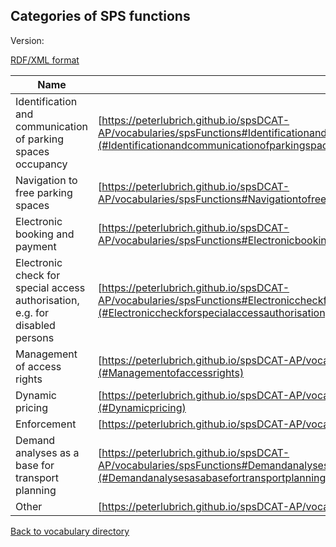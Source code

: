 ## Categories of SPS functions

Version:

[RDF/XML format](www.google.com)

Name | URI
---- | ---
<a name="Identificationandcommunicationofparkingspacesoccupancy"></a> Identification and communication of parking spaces occupancy  | [https://peterlubrich.github.io/spsDCAT-AP/vocabularies/spsFunctions#Identificationandcommunicationofparkingspacesoccupancy](#Identificationandcommunicationofparkingspacesoccupancy)
<a name="Navigationtofreeparkingspaces"></a> Navigation to free parking spaces | [https://peterlubrich.github.io/spsDCAT-AP/vocabularies/spsFunctions#Navigationtofreeparkingspaces](#Navigationtofreeparkingspaces)
<a name="Electronicbookingandpayment"></a> Electronic booking and payment | [https://peterlubrich.github.io/spsDCAT-AP/vocabularies/spsFunctions#Electronicbookingandpayment](#Electronicbookingandpayment)
<a name="Electroniccheckforspecialaccessauthorisation,e.g.fordisabledpersons"></a> Electronic check for special access authorisation, e.g. for disabled persons | [https://peterlubrich.github.io/spsDCAT-AP/vocabularies/spsFunctions#Electroniccheckforspecialaccessauthorisation,e.g.fordisabledpersons](#Electroniccheckforspecialaccessauthorisation,e.g.fordisabledpersons)
<a name="Managementofaccessrights"></a> Management of access rights | [https://peterlubrich.github.io/spsDCAT-AP/vocabularies/spsFunctions#Managementofaccessrights](#Managementofaccessrights)
<a name="Dynamicpricing"></a> Dynamic pricing | [https://peterlubrich.github.io/spsDCAT-AP/vocabularies/spsFunctions#Dynamicpricing](#Dynamicpricing)
<a name="Enforcement"></a> Enforcement | [https://peterlubrich.github.io/spsDCAT-AP/vocabularies/spsFunctions#Enforcement](#Enforcement)
<a name="Demandanalysesasabasefortransportplanning"></a> Demand analyses as a base for transport planning | [https://peterlubrich.github.io/spsDCAT-AP/vocabularies/spsFunctions#Demandanalysesasabasefortransportplanning](#Demandanalysesasabasefortransportplanning)
<a name="Other"></a> Other | [https://peterlubrich.github.io/spsDCAT-AP/vocabularies/spsFunctions#Other](#Other)


[Back to vocabulary directory](https://eueip.github.io/napDCAT-AP/vocabularies/)
